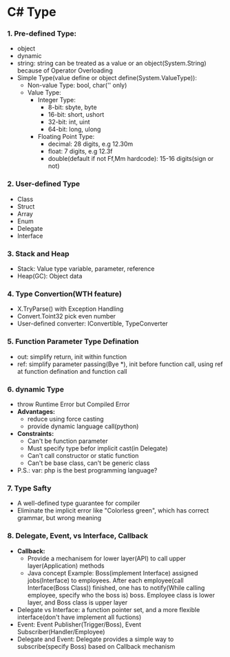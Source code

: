 # C# Type

### 1. Pre-defined Type:
* object
* dynamic
* string: string can be treated as a value or an object(System.String) because of Operator Overloading
* Simple Type(value define or object define(System.ValueType)):
    * Non-value Type: bool, char('' only)
    * Value Type:
        * Integer Type:
            * 8-bit: sbyte, byte
            * 16-bit: short, ushort
            * 32-bit: int, uint
            * 64-bit: long, ulong
        * Floating Point Type:
            * decimal: 28 digits, e.g 12.30m
            * float: 7 digits, e.g 12.3f
            * double(default if not Ff,Mm hardcode): 15-16 digits(sign or not)

### 2. User-defined Type
* Class
* Struct
* Array
* Enum
* Delegate
* Interface

### 3. Stack and Heap
* Stack: Value type variable, parameter, reference
* Heap(GC): Object data

### 4. Type Convertion(WTH feature)
* X.TryParse() with Exception Handling
* Convert.Toint32 pick even number
* User-defined converter: IConvertible, TypeConverter

### 5. Function Parameter Type Defination
* out: simplify return, init within function
* ref: simplify parameter passing(Bye *), init before function call, using ref at function defination and function call

### 6. dynamic Type
* throw Runtime Error but Compiled Error
* **Advantages:**
    * reduce using force casting
    * provide dynamic language call(python)
* **Constraints:**
    * Can't be function parameter
    * Must specify type befor implicit cast(in Delegate)
    * Can't call constructor or static function
    * Can't be base class, can't be generic class
* P.S.: var: php is the best programming language?

### 7. Type Safty
* A well-defined type guarantee for compiler
* Eliminate the implicit error like "Colorless green", which has correct grammar, but wrong meaning

### 8. Delegate, Event, vs Interface, Callback
* **Callback:** 
    * Provide a mechanisem for lower layer(API) to call upper layer(Application) methods
    * Java concept Example: Boss(implement Interface) assigned jobs(Interface) to employees. After each employee(call Interface(Boss Class)) finished, one has to notify(While calling employee, specify who the boss is) boss. Employee class is lower layer, and Boss class is upper layer
* Delegate vs Interface: a function pointer set, and a more flexible interface(don't have implement all fuctions)
* Event: Event Publisher(Trigger/Boss), Event Subscriber(Handler/Employee)
* Delegate and Event: Delegate provides a simple way to subscribe(specify Boss) based on Callback mechanism



